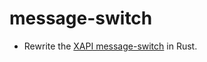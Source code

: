 # message-switch

- Rewrite the [XAPI message-switch](https://github.com/xapi-project/message-switch) in Rust. 
